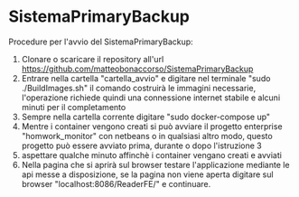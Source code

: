# SistemaPrimaryBackup
Procedure per l'avvio del SistemaPrimaryBackup:
1. Clonare o scaricare il repository all'url https://github.com/matteobonaccorso/SistemaPrimaryBackup
2. Entrare nella cartella "cartella_avvio" e digitare nel terminale "sudo ./BuildImages.sh" il comando costruirà le immagini necessarie, l'operazione richiede quindi una connessione internet stabile e alcuni minuti per il completamento
3. Sempre nella cartella corrente digitare "sudo docker-compose up" 
4. Mentre i container vengono creati si può avviare il progetto enterprise "homwork_monitor" con netbeans o in qualsiasi altro modo, questo progetto può essere avviato prima, durante o dopo l'istruzione 3
5. aspettare qualche minuto affinchè i container vengano creati e avviati
6. Nella pagina che si aprirà sul browser testare l'applicazione mediante le api messe a disposizione, se la pagina non viene aperta digitare sul browser "localhost:8086/ReaderFE/" e continuare.
